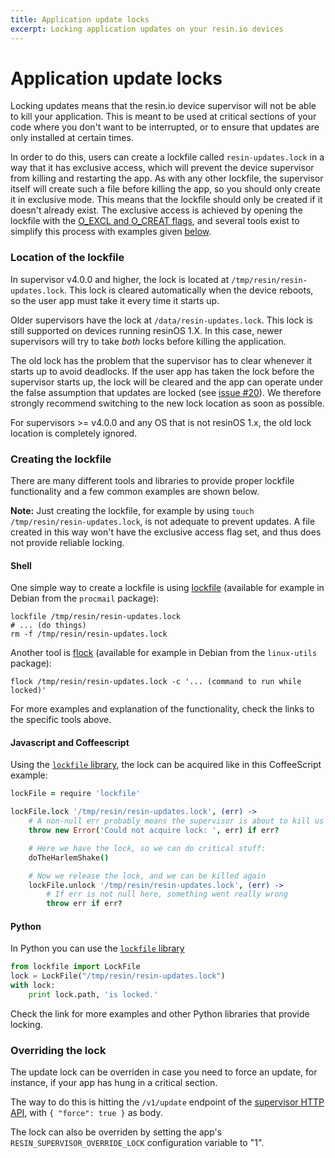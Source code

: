 ```yaml
---
title: Application update locks
excerpt: Locking application updates on your resin.io devices
---
```


# Application update locks

Locking updates means that the resin.io device supervisor will not be able to kill your application. This is meant to be used at critical sections of your code where you don't want to be interrupted, or to ensure that updates are only installed at certain times.

In order to do this, users can create a lockfile called `resin-updates.lock` in a way that it has exclusive access, which will prevent the device supervisor from killing and restarting the app. As with any other lockfile, the supervisor itself will create such a file before killing the app, so you should only create it in exclusive mode. This means that the lockfile should only be created if it doesn't already exist. The exclusive access is achieved by opening the lockfile with the [O_EXCL and O_CREAT flags](https://linux.die.net/man/3/open), and several tools exist to simplify this process with examples given [below](#creating-the-lockfile).

### Location of the lockfile

In supervisor v4.0.0 and higher, the lock is located at `/tmp/resin/resin-updates.lock`. This lock is cleared automatically when the device reboots, so the user app must take it every time it starts up.

Older supervisors have the lock at `/data/resin-updates.lock`. This lock is still supported on devices running resinOS 1.X. In this case, newer supervisors will try to take *both* locks before killing the application.

The old lock has the problem that the supervisor has to clear whenever it starts up to avoid deadlocks. If the user app
has taken the lock before the supervisor starts up, the lock will be cleared and the app can operate under the false
assumption that updates are locked (see [issue #20](https://github.com/resin-io/resin-supervisor/issues/20)). We therefore strongly recommend switching to the new lock location as soon as possible.

For supervisors >= v4.0.0 and any OS that is not resinOS 1.x, the old lock location is completely ignored.

### Creating the lockfile

There are many different tools and libraries to provide proper lockfile functionality and a few common examples are shown below.

__Note:__ Just creating the lockfile, for example by using `touch /tmp/resin/resin-updates.lock`, is not adequate to prevent updates. A file created in this way won't have the exclusive access flag set, and thus does not provide reliable locking.

#### Shell

One simple way to create a lockfile is using [lockfile](https://linux.die.net/man/1/lockfile) (available for example in Debian from the `procmail` package):

```shell
lockfile /tmp/resin/resin-updates.lock
# ... (do things)
rm -f /tmp/resin/resin-updates.lock
```

Another tool is [flock](https://linux.die.net/man/1/flock) (available for example in Debian from the `linux-utils` package):

```shell
flock /tmp/resin/resin-updates.lock -c '... (command to run while locked)'
```

For more examples and explanation of the functionality, check the links to the specific tools above.

#### Javascript and Coffeescript

Using the [`lockfile` library](https://www.npmjs.com/package/lockfile), the lock can be acquired like in this CoffeeScript example:
```coffeescript
lockFile = require 'lockfile'

lockFile.lock '/tmp/resin/resin-updates.lock', (err) ->
	# A non-null err probably means the supervisor is about to kill us
	throw new Error('Could not acquire lock: ', err) if err?

	# Here we have the lock, so we can do critical stuff:
	doTheHarlemShake()

	# Now we release the lock, and we can be killed again
	lockFile.unlock '/tmp/resin/resin-updates.lock', (err) ->
		# If err is not null here, something went really wrong
		throw err if err?
```

#### Python

In Python you can use the [`lockfile` library](http://pythonhosted.org/lockfile/lockfile.html#examples)
```python
from lockfile import LockFile
lock = LockFile("/tmp/resin/resin-updates.lock")
with lock:
    print lock.path, 'is locked.'
```
Check the link for more examples and other Python libraries that provide locking.

### Overriding the lock

The update lock can be overriden in case you need to force an update, for instance, if your app has hung in a critical section.

The way to do this is hitting the `/v1/update` endpoint of the [supervisor HTTP API](./API.md), with `{ "force": true }` as body.

The lock can also be overriden by setting the app's `RESIN_SUPERVISOR_OVERRIDE_LOCK` configuration variable to "1".

